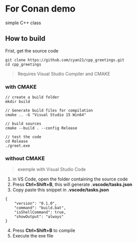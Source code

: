 # For Conan demo

simple C++ class

## How to build

Frist, get the source code
```
git clone https://github.com/cyan21/cpp_greetings.git
cd cpp_greetings
```
>  Requires Visual Studio Compiler and CMAKE

### with  CMAKE

```
// create a build folder
mkdir build

// Generate build files for compilation 
cmake .. -G "Visual Studio 15 Win64"

// build sources
cmake --build . --config Release

// test the code
cd Release
./greet.exe
```

### without CMAKE

> exemple with Visual Studio Code

1. in VS Code, open the folder containing the source code
2. Press **Ctrl+Shift+B**, this will generate **.vscode/tasks.json**
3. Copy paste this snippet in **.vscode/tasks.json**
```
{
    "version": "0.1.0",
    "command": "build.bat",
    "isShellCommand": true,
    "showOutput": "always"
}
```

4. Press **Ctrl+Shift+B** to compile
5. Execute the exe file


